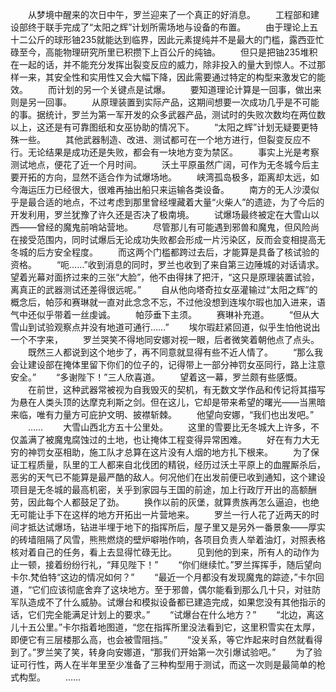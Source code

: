 　　从梦境中醒来的次日中午，罗兰迎来了一个真正的好消息。
　　工程部和建设部终于联手完成了“太阳之辉”计划所需场地与设备的布置。
　　由于理论上五十二公斤的球形铀235就能达到临界，因此元素提纯并不是最大的门槛，露西亚忙碌至今，高能物理研究所里已积攒下上百公斤的纯铀。
　　但只是把铀235堆积在一起的话，并不能充分发挥出裂变反应的威力，除非投入的量大到惊人。不过那样一来，其安全性和实用性又会大幅下降，因此需要通过特定的构型来激发它的能效。
　　而计划的另一个关键点是试爆。
　　要知道理论计算是一回事，做出来则是另一回事。
　　从原理装置到实际产品，这期间想要一次成功几乎是不可能的事。据统计，罗兰为第一军开发的众多武器产品，测试时的失败次数均在两位数以上，这还是有可靠图纸和女巫协助的情况下。
　　“太阳之辉”计划无疑要更特殊一些。
　　其他武器制造、改进、测试都可在一个地方进行，但裂变反应不行。无论结果是成功还是失败，都会有一块地方变为禁区。
　　事实上光是考察测试地点，便花了近一个月时间。
　　沃土平原虽然广阔，可作为无冬城今后主要开拓的方向，显然不适合作为试爆场地。
　　峡湾孤岛极多，距离却太远，如今海运压力已经很大，很难再抽出船只来运输各类设备。
　　南方的无人沙漠似乎是最合适的地点，不过考虑到那里曾经埋藏着大量“火柴人”的遗迹，为了今后的开发利用，罗兰犹豫了许久还是否决了极南境。
　　试爆场最终被定在大雪山以西——曾经的魔鬼前哨站营地。
　　尽管那儿有可能遇到邪兽和魔鬼，但风险尚在接受范围内，同时试爆后无论成功失败都会形成一片污染区，反而会变相提高无冬城的后方安全程度。
　　而这两个门槛都跨过去后，才能算是具备了核试验的资格。
　　“呃……”收到消息的同时，罗兰也收到了来自第三边陲城的对话请求。望着光幕对面挤过来的三张“大脸”，他不由得抹了把汗，“这只是原理装置试验，离真正的武器测试还差得很远呢。”
　　自从他向塔奇拉女巫灌输过“太阳之辉”的概念后，帕莎和赛琳就一直对此念念不忘，不过他没想到连埃尔瑕也加入进来，语气中还似乎带着一丝虔诚。
　　帕莎垂下主须。
　　赛琳补充道。
　　“但从大雪山到试验观察点并没有地道可通行……”
　　埃尔瑕赶紧回道，似乎生怕他说出一个不字来，
　　罗兰哭笑不得地同安娜对视一眼，后者微笑着朝他点了点头。
　　既然三人都说到这个地步了，再不同意就显得有些不近人情了。
　　“那么我会让建设部在掩体里留下你们的位子的，记得带上一部分神罚女巫同行，路上注意安全。”
　　“多谢陛下！”三人欣喜道。
　　望着这一幕，罗兰颇有些感慨。
　　在前世，这种武器常被视为自我毁灭的契机，有无数文学作品和传记将其描写为悬在人类头顶的达摩克利斯之剑。但在这儿，它却是带来希望的曙光——当黑暗来临，唯有力量方可庇护文明、披襟斩棘。
　　他望向安娜，“我们也出发吧。”
　　……
　　大雪山西北方五十公里处。
　　这里的雪要比无冬城大上许多，不仅盖满了被魔鬼腐蚀过的土地，也让掩体工程变得异常困难。
　　好在有力大无穷的神罚女巫相助，施工队才总算在这片没有人烟的地方扎下根来。
　　为了保证工程质量，队里的工人都来自北伐团的精锐，经历过沃土平原上的血腥厮杀后，恶劣的天气已不能算是最严酷的敌人。何况他们在出发前便已收到通知，这个建设项目是无冬城的最高机密，关乎到家园与王国的前途，加上行政厅开出的高额酬劳，因此每个人都鼓足了劲。
　　换作以前的灰堡，就算贵族再怎么逼迫，也绝无可能让手下在这样的地方开拓出一片营地来。
　　罗兰一行人花了近两天的时间才抵达试爆场，钻进半埋于地下的指挥所后，屋子里又是另外一番景象——厚实的砖墙阻隔了风雪，熊熊燃烧的壁炉噼啪作响，各项目负责人举着油灯，对照表格核对着自己的任务，看上去显得忙碌无比。
　　见到他的到来，所有人的动作为止一顿，接着纷纷行礼，“拜见陛下！”
　　“你们继续忙。”罗兰挥挥手，随后望向卡尔.梵伯特“这边的情况如何？”
　　“最近一个月都没有发现魔鬼的踪迹，”卡尔回道，“它们应该彻底舍弃了这块地方。至于邪兽，偶尔能看到那么几十只，对驻防军队造成不了什么威胁。试爆台和模拟设备都已建造完成，如果您没有其他指示的话，它们完全能满足计划上的要求。”
　　“试爆台在什么地方？”
　　“北边，离这儿十五公里。”卡尔指着地图道，“您在指挥所里没法看到它，这里积雪实在太厚，即便它有三层楼那么高，也会被雪阻挡。”
　　“没关系，等它炸起来时自然就看得到了。”罗兰笑了笑，转身向安娜道，“那我们开始第一次引爆试验吧。”
　　为了验证可行性，两人在半年里至少准备了三种构型用于测试，而这一次则是最简单的枪式构型。
　　……